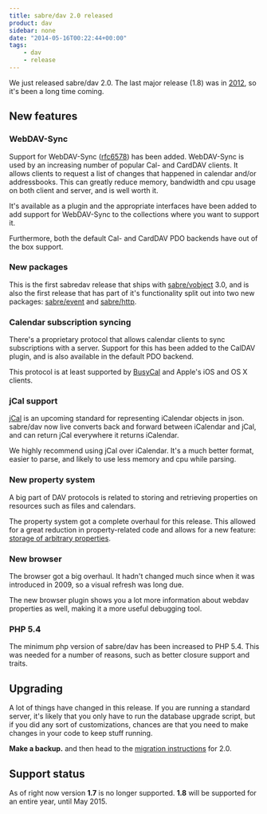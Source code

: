 ```yaml
---
title: sabre/dav 2.0 released
product: dav
sidebar: none
date: "2014-05-16T00:22:44+00:00"
tags:
    - dav
    - release
---
```


We just released sabre/dav 2.0. The last major release (1.8) was in [2012][1],
so it's been a long time coming.

New features
------------

### WebDAV-Sync

Support for WebDAV-Sync ([rfc6578][2]) has been added. WebDAV-Sync is used by
an increasing number of popular Cal- and CardDAV clients. It allows clients to
request a list of changes that happened in calendar and/or addressbooks. This
can greatly reduce memory, bandwidth and cpu usage on both client and server,
and is well worth it.

It's available as a plugin and the appropriate interfaces have been added to
add support for WebDAV-Sync to the collections where you want to support it.

Furthermore, both the default Cal- and CardDAV PDO backends have out of the
box support.


### New packages

This is the first sabredav release that ships with [sabre/vobject][3] 3.0, and
is also the first release that has part of it's functionality split out into
two new packages: [sabre/event][4] and [sabre/http][5].


### Calendar subscription syncing

There's a proprietary protocol that allows calendar clients to sync
subscriptions with a server. Support for this has been added to the CalDAV
plugin, and is also available in the default PDO backend.

This protocol is at least supported by [BusyCal][6] and Apple's iOS and OS X
clients.


### jCal support

[jCal][7] is an upcoming standard for representing iCalendar objects in json.
sabre/dav now live converts back and forward between iCalendar and jCal, and
can return jCal everywhere it returns iCalendar.

We highly recommend using jCal over iCalendar. It's a much better format,
easier to parse, and likely to use less memory and cpu while parsing.


### New property system

A big part of DAV protocols is related to storing and retrieving properties
on resources such as files and calendars.

The property system got a complete overhaul for this release. This allowed
for a great reduction in property-related code and allows for a new feature:
[storage of arbitrary properties][8].

### New browser

The browser got a big overhaul. It hadn't changed much since when it was
introduced in 2009, so a visual refresh was long due.

The new browser plugin shows you a lot more information about webdav
properties as well, making it a more useful debugging tool.

### PHP 5.4

The minimum php version of sabre/dav has been increased to PHP 5.4. This was
needed for a number of reasons, such as better closure support and traits.


Upgrading
---------

A lot of things have changed in this release. If you are running a standard
server, it's likely that you only have to run the database upgrade script,
but if you did any sort of customizations, chances are that you need to make
changes in your code to keep stuff running.

**Make a backup.** and then head to the [migration instructions][9] for 2.0.

Support status
--------------

As of right now version **1.7** is no longer supported. **1.8** will be
supported for an entire year, until May 2015.


[1]: http://evertpot.com/sabredav-18-released-with-namespaces/
[2]: http://tools.ietf.org/html/rfc6578
[3]: /vobject
[4]: /event
[5]: /http
[6]: http://www.busymac.com/busycal/
[7]: http://tools.ietf.org/html/draft-ietf-jcardcal-jcal-10
[8]: /dav/properties
[9]: /dav/upgrade/1.8-to-2.0/
